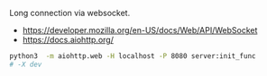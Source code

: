 Long connection via websocket.

+ <https://developer.mozilla.org/en-US/docs/Web/API/WebSocket>
+ <https://docs.aiohttp.org/>

```sh
python3  -m aiohttp.web -H localhost -P 8080 server:init_func
# -X dev

```
